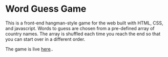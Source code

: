 # Word Guess Game

This is a front-end hangman-style game for the web built with HTML, CSS, and javascript. Words to guess are chosen from a pre-defined array of country names. The array is shuffled each time you reach the end so that you can start over in a different order.

The game is live [here](https://victoriaashling.github.io/wordGuessGameWeb)..
